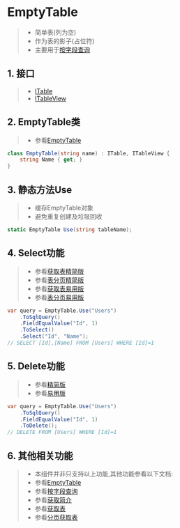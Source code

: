 # EmptyTable
>* 简单表(列为空)
>* 作为表的影子(占位符)
>* 主要用于[按字段查询](../../shadow/sqlquery/fieldquery.md)

## 1. 接口
>* [ITable](xref:ShadowSql.Identifiers.ITable)
>* [ITableView](xref:ShadowSql.Identifiers.ITableView)

## 2. EmptyTable类
>* 参看[EmptyTable](xref:ShadowSql.Tables.EmptyTable)
```csharp
class EmptyTable(string name) : ITable, ITableView {
    string Name { get; }
}
```

## 3. 静态方法Use
>* 缓存EmptyTable对象
>* 避免重复创建及垃圾回收
```csharp
static EmptyTable Use(string tableName);
```

## 4. Select功能
>* 参看[获取表精简版](../select/table.md)
>* 参看[表分页精简版](../select/cursor.md)
>* 参看[获取表易用版](../../shadow/select/table.md)
>* 参看[表分页易用版](../../shadow/select/tablecursor.md)
```csharp
var query = EmptyTable.Use("Users")
    .ToSqlQuery()
    .FieldEqualValue("Id", 1)
    .ToSelect()
    .Select("Id", "Name");
// SELECT [Id],[Name] FROM [Users] WHERE [Id]=1
```

## 5. Delete功能
>* 参看[精简版](../delete/table.md)
>* 参看[易用版](../../shadow/delete/table.md)
```csharp
var query = EmptyTable.Use("Users")
    .ToSqlQuery()
    .FieldEqualValue("Id", 1)
    .ToDelete();
// DELETE FROM [Users] WHERE [Id]=1
```

## 6. 其他相关功能
>* 本组件并非只支持以上功能,其他功能参看以下文档:
>* 参看[EmptyTable](xref:ShadowSql.Tables.EmptyTable)
>* 参看[按字段查询](../../shadow/sqlquery/fieldquery.md)
>* 参看[获取简介](../../shadow/select/index.md)
>* 参看[获取表](../../shadow/select/table.md)
>* 参看[分页获取表](../../shadow/select/tablecursor.md)
